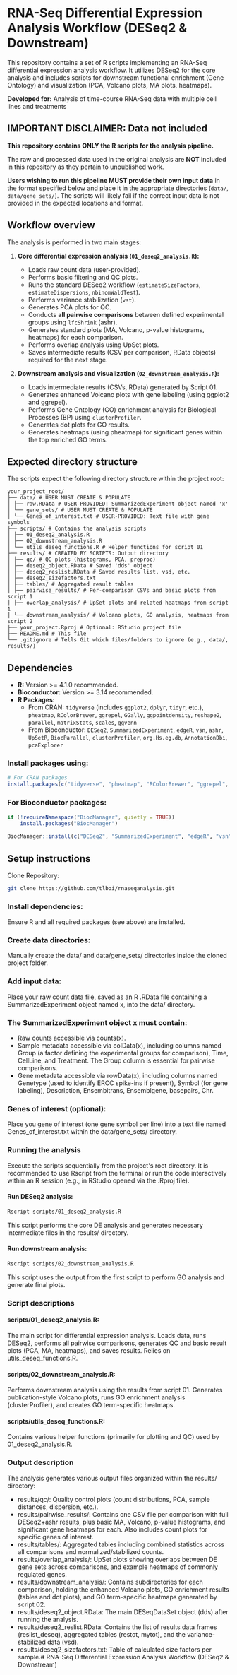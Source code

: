 # RNA-Seq Differential Expression Analysis Workflow (DESeq2 & Downstream)

This repository contains a set of R scripts implementing an RNA-Seq differential expression analysis workflow. It utilizes DESeq2 for the core analysis and includes scripts for downstream functional enrichment (Gene Ontology) and visualization (PCA, Volcano plots, MA plots, heatmaps).

**Developed for:** Analysis of time-course RNA-Seq data with multiple cell lines and treatments

## IMPORTANT DISCLAIMER: Data not included

**This repository contains ONLY the R scripts for the analysis pipeline.**

The raw and processed data used in the original analysis are **NOT** included in this repository as they pertain to unpublished work.

**Users wishing to run this pipeline MUST provide their own input data** in the format specified below and place it in the appropriate directories (`data/`, `data/gene_sets/`). The scripts will likely fail if the correct input data is not provided in the expected locations and format.

## Workflow overview

The analysis is performed in two main stages:

1.  **Core differential expression analysis (`01_deseq2_analysis.R`):**
    *   Loads raw count data (user-provided).
    *   Performs basic filtering and QC plots.
    *   Runs the standard DESeq2 workflow (`estimateSizeFactors`, `estimateDispersions`, `nbinomWaldTest`).
    *   Performs variance stabilization (`vst`).
    *   Generates PCA plots for QC.
    *   Conducts **all pairwise comparisons** between defined experimental groups using `lfcShrink` (ashr).
    *   Generates standard plots (MA, Volcano, p-value histograms, heatmaps) for each comparison.
    *   Performs overlap analysis using UpSet plots.
    *   Saves intermediate results (CSV per comparison, RData objects) required for the next stage.

2.  **Downstream analysis and visualization (`02_downstream_analysis.R`):**
    *   Loads intermediate results (CSVs, RData) generated by Script 01.
    *   Generates enhanced Volcano plots with gene labeling (using ggplot2 and ggrepel).
    *   Performs Gene Ontology (GO) enrichment analysis for Biological Processes (BP) using `clusterProfiler`.
    *   Generates dot plots for GO results.
    *   Generates heatmaps (using pheatmap) for significant genes within the top enriched GO terms.

## Expected directory structure

The scripts expect the following directory structure within the project root:
```
your_project_root/
├── data/ # USER MUST CREATE & POPULATE
│ ├── raw.RData # USER-PROVIDED: SummarizedExperiment object named 'x'
│ └── gene_sets/ # USER MUST CREATE & POPULATE
│ └── Genes_of_interest.txt # USER-PROVIDED: Text file with gene symbols
├── scripts/ # Contains the analysis scripts
│ ├── 01_deseq2_analysis.R
│ ├── 02_downstream_analysis.R
│ └── utils_deseq_functions.R # Helper functions for script 01
├── results/ # CREATED BY SCRIPTS: Output directory
│ ├── qc/ # QC plots (histograms, PCA, preproc)
│ ├── deseq2_object.RData # Saved 'dds' object
│ ├── deseq2_reslist.RData # Saved results list, vsd, etc.
│ ├── deseq2_sizefactors.txt
│ ├── tables/ # Aggregated result tables
│ ├── pairwise_results/ # Per-comparison CSVs and basic plots from script 1
│ ├── overlap_analysis/ # UpSet plots and related heatmaps from script 1
│ └── downstream_analysis/ # Volcano plots, GO analysis, heatmaps from script 2
├── your_project.Rproj # Optional: RStudio project file
├── README.md # This file
└── .gitignore # Tells Git which files/folders to ignore (e.g., data/, results/)
```
## Dependencies

*   **R:** Version >= 4.1.0 recommended.
*   **Bioconductor:** Version >= 3.14 recommended.
*   **R Packages:**
    *   From CRAN: `tidyverse` (includes `ggplot2`, `dplyr`, `tidyr`, etc.), `pheatmap`, `RColorBrewer`, `ggrepel`, `GGally`, `ggpointdensity`, `reshape2`, `parallel`, `matrixStats`, `scales`, `ggvenn`
    *   From Bioconductor: `DESeq2`, `SummarizedExperiment`, `edgeR`, `vsn`, `ashr`, `UpSetR`, `BiocParallel`, `clusterProfiler`, `org.Hs.eg.db`, `AnnotationDbi`, `pcaExplorer`

### Install packages using:

```R
# For CRAN packages
install.packages(c("tidyverse", "pheatmap", "RColorBrewer", "ggrepel", "GGally", "ggpointdensity", "reshape2", "matrixStats", "scales", "ggvenn"))
```

### For Bioconductor packages:
```R
if (!requireNamespace("BiocManager", quietly = TRUE))
    install.packages("BiocManager")

BiocManager::install(c("DESeq2", "SummarizedExperiment", "edgeR", "vsn", "ashr", "UpSetR", "BiocParallel", "clusterProfiler", "org.Hs.eg.db", "AnnotationDbi", "pcaExplorer"))
```

## Setup instructions
Clone Repository:
```bash
git clone https://github.com/tlboi/rnaseqanalysis.git
```

### Install dependencies: 
Ensure R and all required packages (see above) are installed.

### Create data directories: 
Manually create the data/ and data/gene_sets/ directories inside the cloned project folder.

### Add input data:
Place your raw count data file, saved as an R .RData file containing a SummarizedExperiment object named x, into the data/ directory.

### The SummarizedExperiment object x must contain:
- Raw counts accessible via counts(x).
- Sample metadata accessible via colData(x), including columns named Group (a factor defining the experimental groups for comparison), Time, CellLine, and Treatment. The Group column is essential for pairwise comparisons.
- Gene metadata accessible via rowData(x), including columns named Genetype (used to identify ERCC spike-ins if present), Symbol (for gene labeling), Description, Ensembltrans, Ensemblgene, basepairs, Chr.

### Genes of interest (optional):
Place you gene of interest (one gene symbol per line) into a text file named Genes_of_interest.txt within the data/gene_sets/ directory.

### Running the analysis
Execute the scripts sequentially from the project's root directory. It is recommended to use Rscript from the terminal or run the code interactively within an R session (e.g., in RStudio opened via the .Rproj file).

#### Run DESeq2 analysis:
```bash
Rscript scripts/01_deseq2_analysis.R
```
This script performs the core DE analysis and generates necessary intermediate files in the results/ directory.

#### Run downstream analysis:
```bash
Rscript scripts/02_downstream_analysis.R
```
This script uses the output from the first script to perform GO analysis and generate final plots.

### Script descriptions
#### scripts/01_deseq2_analysis.R:
The main script for differential expression analysis. Loads data, runs DESeq2, performs all pairwise comparisons, generates QC and basic result plots (PCA, MA, heatmaps), and saves results. Relies on utils_deseq_functions.R.

#### scripts/02_downstream_analysis.R: 
Performs downstream analysis using the results from script 01. Generates publication-style Volcano plots, runs GO enrichment analysis (clusterProfiler), and creates GO term-specific heatmaps.

#### scripts/utils_deseq_functions.R: 
Contains various helper functions (primarily for plotting and QC) used by 01_deseq2_analysis.R.

### Output description
The analysis generates various output files organized within the results/ directory:

- results/qc/: Quality control plots (count distributions, PCA, sample distances, dispersion, etc.).
- results/pairwise_results/: Contains one CSV file per comparison with full DESeq2+ashr results, plus basic MA, Volcano, p-value histograms, and significant gene heatmaps for each. Also includes count plots for specific genes of interest.
- results/tables/: Aggregated tables including combined statistics across all comparisons and normalized/stabilized counts.
- results/overlap_analysis/: UpSet plots showing overlaps between DE gene sets across comparisons, and example heatmaps of commonly regulated genes.
- results/downstream_analysis/: Contains subdirectories for each comparison, holding the enhanced Volcano plots, GO enrichment results (tables and dot plots), and GO term-specific heatmaps generated by script 02.
- results/deseq2_object.RData: The main DESeqDataSet object (dds) after running the analysis.
- results/deseq2_reslist.RData: Contains the list of results data frames (reslist_deseq), aggregated tables (restot, mytot), and the variance-stabilized data (vsd).
- results/deseq2_sizefactors.txt: Table of calculated size factors per sample.# RNA-Seq Differential Expression Analysis Workflow (DESeq2 & Downstream)

